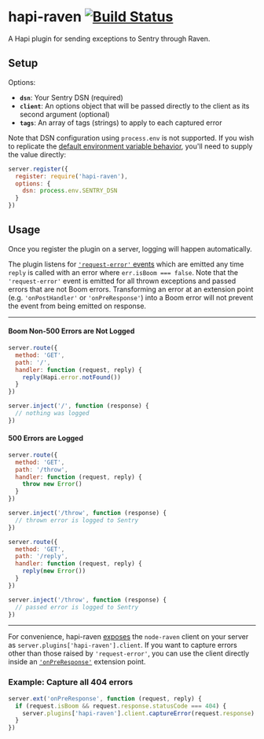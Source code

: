 hapi-raven [![Build Status](https://travis-ci.org/bendrucker/hapi-raven.svg?branch=master)](https://travis-ci.org/bendrucker/hapi-raven)
==========

A Hapi plugin for sending exceptions to Sentry through Raven. 

## Setup

Options:

* **`dsn`**: Your Sentry DSN (required)
* **`client`**: An options object that will be passed directly to the client as its second argument (optional)
* **`tags`**: An array of tags (strings) to apply to each captured error

Note that DSN configuration using `process.env` is not supported. If you wish to replicate the [default environment variable behavior](https://github.com/getsentry/raven-node/blob/master/lib/client.js#L21), you'll need to supply the value directly:

```js
server.register({
  register: require('hapi-raven'),
  options: {
    dsn: process.env.SENTRY_DSN
  }
})
```

## Usage

Once you register the plugin on a server, logging will happen automatically. 

The plugin listens for [`'request-error'` events](http://hapijs.com/api#server-events) which are emitted any time `reply` is called with an error where `err.isBoom === false`. Note that the `'request-error'` event is emitted for all thrown exceptions and passed errors that are not Boom errors. Transforming an error at an extension point (e.g. `'onPostHandler'` or `'onPreResponse'`) into a Boom error will not prevent the event from being emitted on response. 

--------------

#### Boom Non-500 Errors are Not Logged

```js
server.route({
  method: 'GET',
  path: '/',
  handler: function (request, reply) {
    reply(Hapi.error.notFound())
  }
})

server.inject('/', function (response) {
  // nothing was logged
})
```

#### 500 Errors are Logged

```js
server.route({
  method: 'GET',
  path: '/throw',
  handler: function (request, reply) {
    throw new Error()
  }
})

server.inject('/throw', function (response) {
  // thrown error is logged to Sentry
})
```

```js
server.route({
  method: 'GET',
  path: '/reply',
  handler: function (request, reply) {
    reply(new Error())
  }
})

server.inject('/throw', function (response) {
  // passed error is logged to Sentry
})
```

-------------------------

For convenience, hapi-raven [exposes](http://hapijs.com/api#pluginexposekey-value) the `node-raven` client on your server as `server.plugins['hapi-raven'].client`. If you want to capture errors other than those raised by `'request-error'`, you can use the client directly inside an [`'onPreResponse'`](http://hapijs.com/api#error-transformation) extension point.

### Example: Capture all 404 errors
```js
server.ext('onPreResponse', function (request, reply) {
  if (request.isBoom && request.response.statusCode === 404) {
    server.plugins['hapi-raven'].client.captureError(request.response)
  }
})
```
